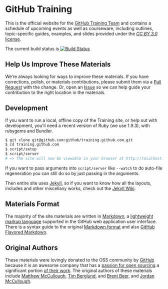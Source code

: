 # GitHub Training

This is the official website for the [GitHub Training Team](http://training.github.com) and contains a schedule of upcoming events as well as courseware, including outlines, topic-specific guides, examples, and slides provided under the [_CC BY 3.0_ license](http://creativecommons.org/licenses/by/3.0/).

The current build status is [![Build Status](https://travis-ci.org/github/training.github.com.png?branch=gh-pages)](https://travis-ci.org/github/training.github.com)

## Help Us Improve These Materials

We’re always looking for ways to improve these materials. If you have corrections, polish, or materials contributions, please submit them via a [Pull Request](https://help.github.com/articles/using-pull-requests) with the change. Or, open an [Issue](https://github.com/github/training.github.com/issues) so we can help guide your contribution to the right location in the materials.


## Development

If you want to run a local, offline copy of the Training site, or help out with development, you'll need a recent version of Ruby (we use 1.9.3), with rubygems and Bundler.

```sh
$ git clone git@github.com:github/training.github.com.git
$ cd training.github.com
$ script/setup
$ script/server
# => The site will now be viewable in your browser at http://localhost:4000
```
If you want to pass arguments into `script/server` like `--watch` to do auto-file regeneration
you can still do so by just passing in the arguments.

Then entire site uses [Jekyll](http://jekyllrb.com), so if you want to know how all the layouts, includes and other miscellany works, check out the [Jekyll Wiki](https://github.com/mojombo/jekyll/wiki).

## Materials Format

The majority of the site materials are written in [Markdown](http://whatismarkdown.com), a [lightweight markup language](http://en.wikipedia.org/wiki/Lightweight_markup_language) supported in the GitHub web application user interface. There is a syntax guide to the original [Markdown format](http://daringfireball.net/projects/markdown/syntax) and also [GitHub Flavored Markdown](http://github.github.com/github-flavored-markdown/).

## Original Authors

These materials were lovingly donated to the OSS community by [GitHub](https://github.com/about) because it is an awesome company that has a [passion for open sourcing](http://tom.preston-werner.com/2011/11/22/open-source-everything.html) a significant portion [of their work](https://github.com/github).  The original authors of these materials include [Matthew McCullough](http://github.com/matthewmccullough), [Tim Berglund](https://github.com/tlberglund), and [Brent Beer](https://github.com/brntbeer), and [Jordan McCullough](https://github.com/jordanmccullough).



